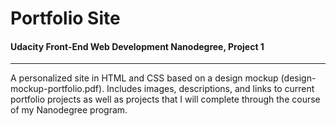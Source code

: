 # Portfolio Site

#### Udacity Front-End Web Development Nanodegree, Project 1
---
A personalized site in HTML and CSS based on a design mockup (design-mockup-portfolio.pdf). Includes images, descriptions, and links to current portfolio projects as well as projects that I will complete through the course of my Nanodegree program.
